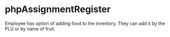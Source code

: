 # phpAssignmentRegister
Employee has option of adding food to the inventory. They can add it by the PLU or by name of fruit.
